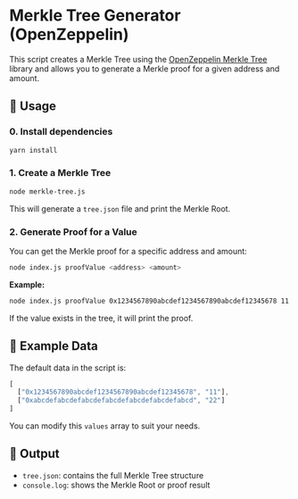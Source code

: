 # Merkle Tree Generator (OpenZeppelin)

This script creates a Merkle Tree using the [OpenZeppelin Merkle Tree](https://github.com/OpenZeppelin/merkle-tree) library and allows you to generate a Merkle proof for a given address and amount.

## 🚀 Usage

### 0. Install dependencies

```bash
yarn install
```

### 1. Create a Merkle Tree

```bash
node merkle-tree.js
```

This will generate a `tree.json` file and print the Merkle Root.

### 2. Generate Proof for a Value

You can get the Merkle proof for a specific address and amount:

```bash
node index.js proofValue <address> <amount>
```

**Example:**

```bash
node index.js proofValue 0x1234567890abcdef1234567890abcdef12345678 11
```

If the value exists in the tree, it will print the proof.

## 🧪 Example Data

The default data in the script is:

```js
[
  ["0x1234567890abcdef1234567890abcdef12345678", "11"],
  ["0xabcdefabcdefabcdefabcdefabcdefabcdefabcd", "22"]
]
```

You can modify this `values` array to suit your needs.

## 📝 Output

- `tree.json`: contains the full Merkle Tree structure
- `console.log`: shows the Merkle Root or proof result
